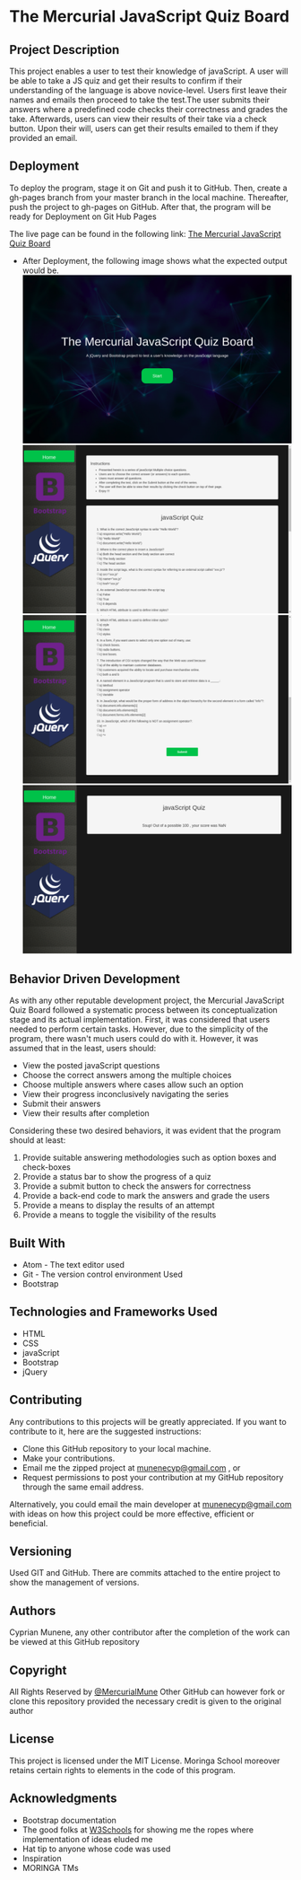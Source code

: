 # The Mercurial JavaScript Quiz Board


## Project Description

This project enables a user to test their knowledge of javaScript. A user will be able to take a JS quiz and get their results to confirm if their understanding of the language is above novice-level. Users first leave their names and emails then proceed to take the test.The user submits their answers where a predefined code checks their correctness and grades the take. Afterwards, users can view their results of their take via a check button. Upon their will, users can get their results emailed to them if they provided an email.


## Deployment

To deploy the program, stage it on Git and push it to GitHub. Then, create a gh-pages branch from your master branch in the local machine. Thereafter, push the project to gh-pages on GitHub. After that, the program will be ready for Deployment on Git Hub Pages

The live page can be found in the following link: [The Mercurial JavaScript Quiz Board](https://mercurialmune.github.io/Triangle-Tracker/)

* After Deployment, the following image shows what the expected output would be.
![A screenshot of what the program looks like](img/screenshot1.png)
![A screenshot of what the program looks like](img/screenshot2.png)
![A screenshot of what the program looks like](img/screenshot3.png)
![A screenshot of what the program looks like](img/screenshot4.png)

## Behavior Driven Development
  As with any other reputable development project, the Mercurial JavaScript Quiz Board followed a systematic process between its conceptualization stage and its actual implementation. First, it was considered that users needed to perform certain tasks. However, due to the simplicity of the program, there wasn't much users could do with it. However, it was assumed that in the least, users should:

  * View the posted javaScript questions
  * Choose the correct answers among the multiple choices
  * Choose multiple answers where cases allow such an option
  * View their progress inconclusively navigating the series
  * Submit their answers
  * View their results after completion

  Considering these two desired behaviors, it was evident that the program should at least:

  1. Provide suitable answering methodologies such as option boxes and check-boxes
  2. Provide a status bar to show the progress of a quiz
  3. Provide a submit button to check the answers for correctness
  4. Provide a back-end code to mark the answers and grade the users
  5. Provide a means to display the results of an attempt
  6. Provide a means to toggle the visibility of the results

## Built With

* Atom - The text editor used
* Git - The version control environment Used
* Bootstrap

## Technologies and Frameworks Used

* HTML
* CSS
* javaScript
* Bootstrap
* jQuery

## Contributing

Any contributions to this projects will be greatly appreciated. If you want to contribute to it, here are the suggested instructions:
* Clone this GitHub repository to your local machine.
* Make your contributions.
* Email me the zipped project at munenecyp@gmail.com , or
* Request permissions to post your contribution at my GitHub repository through the same email address.

Alternatively, you could email the main developer at munenecyp@gmail.com with ideas on how this project could be more effective, efficient or beneficial.

## Versioning
Used GIT and GitHub. There are commits attached to the entire project to show the management of versions.

## Authors

 Cyprian Munene, any other contributor after the completion of the work can be viewed at this GitHub repository

## Copyright

All Rights Reserved by [@MercurialMune](https://github.com/MercurialMune)
Other GitHub can however fork or clone this repository provided the necessary credit is given to the original author
## License

This project is licensed under the MIT License. Moringa School moreover retains certain rights to elements in the code of this program.

## Acknowledgments

* Bootstrap documentation
* The good folks at [W3Schools](www.w3schools.com) for showing me the ropes where implementation of ideas eluded me
* Hat tip to anyone whose code was used
* Inspiration
* MORINGA TMs
